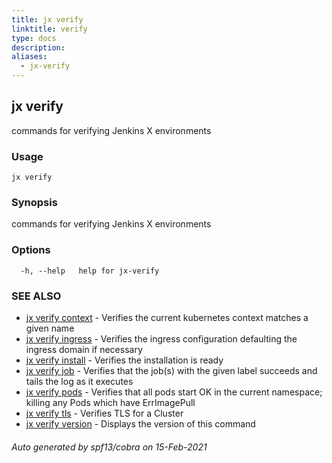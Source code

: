 ```yaml
---
title: jx verify
linktitle: verify
type: docs
description: 
aliases:
  - jx-verify
---
```


## jx verify

commands for verifying Jenkins X environments

### Usage

```
jx verify
```

### Synopsis

commands for verifying Jenkins X environments

### Options

```
  -h, --help   help for jx-verify
```

### SEE ALSO

* [jx verify context](jx-verify_context)	 - Verifies the current kubernetes context matches a given name
* [jx verify ingress](jx-verify_ingress)	 - Verifies the ingress configuration defaulting the ingress domain if necessary
* [jx verify install](jx-verify_install)	 - Verifies the installation is ready
* [jx verify job](jx-verify_job)	 - Verifies that the job(s) with the given label succeeds and tails the log as it executes
* [jx verify pods](jx-verify_pods)	 - Verifies that all pods start OK in the current namespace; killing any Pods which have ErrImagePull
* [jx verify tls](jx-verify_tls)	 - Verifies TLS for a Cluster
* [jx verify version](jx-verify_version)	 - Displays the version of this command

###### Auto generated by spf13/cobra on 15-Feb-2021
